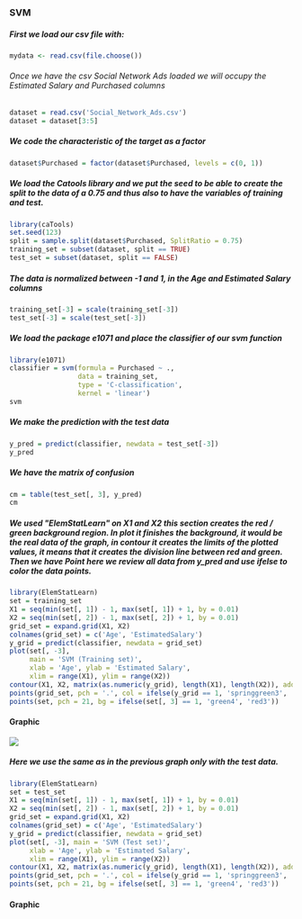### SVM

##### First we load our csv file with:
```r
mydata <- read.csv(file.choose())
```

###### Once we have the csv Social Network Ads loaded we will occupy the Estimated Salary and Purchased columns
```r
dataset = read.csv('Social_Network_Ads.csv')
dataset = dataset[3:5]
```

##### We code the characteristic of the target as a factor
```r
dataset$Purchased = factor(dataset$Purchased, levels = c(0, 1))
```

##### We load the Catools library and we put the seed to be able to create the split to the data of a 0.75 and thus also to have the variables of training and test.
```r
library(caTools)
set.seed(123)
split = sample.split(dataset$Purchased, SplitRatio = 0.75)
training_set = subset(dataset, split == TRUE)
test_set = subset(dataset, split == FALSE)
```

##### The data is normalized between -1 and 1, in the Age and Estimated Salary columns
```r
training_set[-3] = scale(training_set[-3])
test_set[-3] = scale(test_set[-3])
```

##### We load the package e1071 and place the classifier of our svm function
```r
library(e1071)
classifier = svm(formula = Purchased ~ .,
                 data = training_set,
                 type = 'C-classification',
                 kernel = 'linear')
svm
```

##### We make the prediction with the test data
```r
y_pred = predict(classifier, newdata = test_set[-3])
y_pred
```

##### We have the matrix of confusion
```r
cm = table(test_set[, 3], y_pred)
cm
```

##### We used "ElemStatLearn" on X1 and X2 this section creates the red / green background region. In plot it finishes the background, it would be the real data of the graph, in contour it creates the limits of the plotted values, it means that it creates the division line between red and green. Then we have Point here we review all data from y_pred and use ifelse to color the data points.
```r
library(ElemStatLearn)
set = training_set
X1 = seq(min(set[, 1]) - 1, max(set[, 1]) + 1, by = 0.01)
X2 = seq(min(set[, 2]) - 1, max(set[, 2]) + 1, by = 0.01)
grid_set = expand.grid(X1, X2)
colnames(grid_set) = c('Age', 'EstimatedSalary')
y_grid = predict(classifier, newdata = grid_set)
plot(set[, -3],
     main = 'SVM (Training set)',
     xlab = 'Age', ylab = 'Estimated Salary',
     xlim = range(X1), ylim = range(X2))
contour(X1, X2, matrix(as.numeric(y_grid), length(X1), length(X2)), add = TRUE)
points(grid_set, pch = '.', col = ifelse(y_grid == 1, 'springgreen3', 'tomato'))
points(set, pch = 21, bg = ifelse(set[, 3] == 1, 'green4', 'red3'))
```

#### Graphic
![](https:)

##### Here we use the same as in the previous graph only with the test data.
```r
library(ElemStatLearn)
set = test_set
X1 = seq(min(set[, 1]) - 1, max(set[, 1]) + 1, by = 0.01)
X2 = seq(min(set[, 2]) - 1, max(set[, 2]) + 1, by = 0.01)
grid_set = expand.grid(X1, X2)
colnames(grid_set) = c('Age', 'EstimatedSalary')
y_grid = predict(classifier, newdata = grid_set)
plot(set[, -3], main = 'SVM (Test set)',
     xlab = 'Age', ylab = 'Estimated Salary',
     xlim = range(X1), ylim = range(X2))
contour(X1, X2, matrix(as.numeric(y_grid), length(X1), length(X2)), add = TRUE)
points(grid_set, pch = '.', col = ifelse(y_grid == 1, 'springgreen3', 'tomato'))
points(set, pch = 21, bg = ifelse(set[, 3] == 1, 'green4', 'red3'))
```

#### Graphic
![]()
